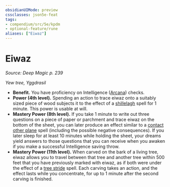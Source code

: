 ```yaml
---
obsidianUIMode: preview
cssclasses: json5e-feat
tags:
- compendium/src/5e/kpdm
- optional-feature/rune
aliases: ["Eiwaz"]
---
```

# Eiwaz
*Source: Deep Magic p. 239*  

*Yew tree, Yggdrasil*

- **Benefit.** You have proficiency on Intelligence ([Arcana](/compendium/rules/skills.md#Arcana)) checks.  
- **Power (4th level).** Spending an action to trace eiwaz onto a suitably sized piece of wood subjects it to the effect of a [shillelagh](compendium/spells/shillelagh.md) spell for 1 minute. This power is usable at will.  
- **Mastery Power (8th level).** If you take 1 minute to write out three questions on a piece of paper or parchment and trace eiwaz on the bottom of the sheet, you can later produce an effect similar to a [contact other plane](compendium/spells/contact-other-plane.md) spell (including the possible negative consequences). If you later sleep for at least 10 minutes while holding the sheet, your dreams yield answers to those questions that you can receive when you awaken if you make a successful Intelligence saving throw.  
- **Mastery Power (11th level).** When carved on the bark of a living tree, eiwaz allows you to travel between that tree and another tree within 500 feet that you have previously marked with eiwaz, as if both were under the effect of a [tree stride](compendium/spells/tree-stride.md) spell. Each carving takes an action, and the effect lasts while you concentrate, for up to 1 minute after the second carving is finished.